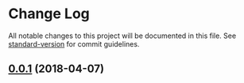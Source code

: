 # Change Log

All notable changes to this project will be documented in this file. See [standard-version](https://github.com/conventional-changelog/standard-version) for commit guidelines.

<a name="0.0.1"></a>
## [0.0.1](https://github.com/AKPWebDesign/react-electron-typescript-firebase-boilerplate/compare/v1.2.0...v0.0.1) (2018-04-07)
